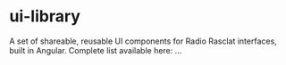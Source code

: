 # ui-library
A set of shareable, reusable UI components for Radio Rasclat interfaces, built in Angular. Complete list available here: ...

